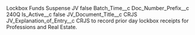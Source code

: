 <?xml version="1.0" encoding="UTF-8"?>
<CustomMetadata xmlns="http://soap.sforce.com/2006/04/metadata" xmlns:xsi="http://www.w3.org/2001/XMLSchema-instance" xmlns:xsd="http://www.w3.org/2001/XMLSchema">
    <label>Lockbox Funds Suspense JV</label>
    <protected>false</protected>
    <values>
        <field>Batch_Time__c</field>
        <value xsi:nil="true"/>
    </values>
    <values>
        <field>Doc_Number_Prefix__c</field>
        <value xsi:type="xsd:string">240Q</value>
    </values>
    <values>
        <field>Is_Active__c</field>
        <value xsi:type="xsd:boolean">false</value>
    </values>
    <values>
        <field>JV_Document_Title__c</field>
        <value xsi:type="xsd:string">CRJS</value>
    </values>
    <values>
        <field>JV_Explanation_of_Entry__c</field>
        <value xsi:type="xsd:string">CRJS to record prior day lockbox receipts for Professions and Real Estate.</value>
    </values>
</CustomMetadata>
